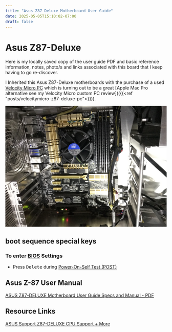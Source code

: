```yaml
---
title: "Asus Z87 Deluxe Motherboard User Guide"
date: 2025-05-05T15:10:02-07:00
draft: false
---
```


# Asus Z87-Deluxe 

Here is my locally saved copy of the user guide PDF and basic reference information, notes, photo/s and links associated with this board that I keep having to go re-discover.

I Inherited this Asus Z87-Deluxe motherboards with the purchase of a used  [Velocity Micro PC](https://velocitymicro.com/)  which is turning out to be a great [Apple Mac Pro alternative see my Velocity Micro custom PC review](({{<ref "posts/velocitymicro-z87-deluxe-pc">}})). 

![Asus Z87-Deluxe installed](AsusZ87DeluxeInstalled.jpg)

## boot sequence special keys

### To enter [BIOS](https://en.wikipedia.org/wiki/BIOS) Settings
- Press <kbd>Delete</kbd> during [Power-On-Self Test (POST)](https://en.wikipedia.org/wiki/Power-on_self-test)

## Asus Z-87 User Manual 

[ASUS Z87-DELUXE Motherboard User Guide Specs and Manual - PDF](E7829_Z87_Deluxe.pdf)

## Resource Links

[ASUS Support Z87-DELUXE CPU Support + More](https://www.asus.com/us/supportonly/z87-deluxe/helpdesk_cpu/)